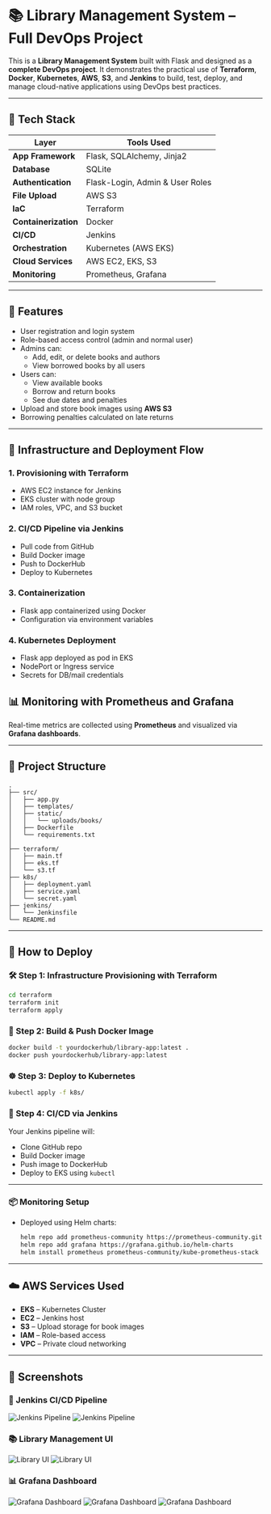 # 📚 Library Management System – Full DevOps Project

This is a **Library Management System** built with Flask and designed as a **complete DevOps project**. It demonstrates the practical use of **Terraform**, **Docker**, **Kubernetes**, **AWS**, **S3**, and **Jenkins** to build, test, deploy, and manage cloud-native applications using DevOps best practices.

---

## 🧰 Tech Stack

| Layer               | Tools Used                          |
|---------------------|-------------------------------------|
| **App Framework**   | Flask, SQLAlchemy, Jinja2           |
| **Database**        | SQLite                              |
| **Authentication**  | Flask-Login, Admin & User Roles     |
| **File Upload**     | AWS S3                              |
| **IaC**             | Terraform                           |
| **Containerization**| Docker                              |
| **CI/CD**           | Jenkins                             |
| **Orchestration**   | Kubernetes (AWS EKS)                |
| **Cloud Services**  | AWS EC2, EKS, S3                    |
| **Monitoring**      | Prometheus, Grafana                 |

---

## 🎯 Features

- User registration and login system
- Role-based access control (admin and normal user)
- Admins can:
  - Add, edit, or delete books and authors
  - View borrowed books by all users
- Users can:
  - View available books
  - Borrow and return books
  - See due dates and penalties
- Upload and store book images using **AWS S3**
- Borrowing penalties calculated on late returns

---

## 🔧 Infrastructure and Deployment Flow

### 1. Provisioning with Terraform
- AWS EC2 instance for Jenkins
- EKS cluster with node group
- IAM roles, VPC, and S3 bucket

### 2. CI/CD Pipeline via Jenkins
- Pull code from GitHub
- Build Docker image
- Push to DockerHub
- Deploy to Kubernetes

### 3. Containerization
- Flask app containerized using Docker
- Configuration via environment variables

### 4. Kubernetes Deployment
- Flask app deployed as pod in EKS
- NodePort or Ingress service
- Secrets for DB/mail credentials



## 📊 Monitoring with Prometheus and Grafana

Real-time metrics are collected using **Prometheus** and visualized via **Grafana dashboards**.


---

## 📁 Project Structure

```
.
├── src/
│   ├── app.py
│   ├── templates/
│   ├── static/
│   │   └── uploads/books/
│   ├── Dockerfile
│   └── requirements.txt
│
├── terraform/
│   ├── main.tf
│   ├── eks.tf
│   └── s3.tf
├── k8s/
│   ├── deployment.yaml
│   ├── service.yaml
│   └── secret.yaml
├── jenkins/
│   └── Jenkinsfile
└── README.md
```

---

## 🚀 How to Deploy

### 🛠 Step 1: Infrastructure Provisioning with Terraform

```bash
cd terraform
terraform init
terraform apply
```

### 🐳 Step 2: Build & Push Docker Image

```bash
docker build -t yourdockerhub/library-app:latest .
docker push yourdockerhub/library-app:latest
```

### ☸️ Step 3: Deploy to Kubernetes

```bash
kubectl apply -f k8s/
```

### 🔁 Step 4: CI/CD via Jenkins

Your Jenkins pipeline will:
- Clone GitHub repo
- Build Docker image
- Push image to DockerHub
- Deploy to EKS using `kubectl`

---
### 📦 Monitoring Setup

- Deployed using Helm charts:
  ```bash
  helm repo add prometheus-community https://prometheus-community.github.io/helm-charts
  helm repo add grafana https://grafana.github.io/helm-charts
  helm install prometheus prometheus-community/kube-prometheus-stack

---

## ☁️ AWS Services Used

- **EKS** – Kubernetes Cluster
- **EC2** – Jenkins host
- **S3** – Upload storage for book images
- **IAM** – Role-based access
- **VPC** – Private cloud networking




---


## 📸 Screenshots

### 🔧 Jenkins CI/CD Pipeline
![Jenkins Pipeline](screen-shots/jenkins-pipeline.png)
![Jenkins Pipeline](screen-shots/jenkins-consol.png)

### 📚 Library Management UI
![Library UI](screen-shots/library-home.png)
![Library UI](screen-shots/library-dashboard.png)

### 📊 Grafana Dashboard
![Grafana Dashboard](screen-shots/grafana1.png)
![Grafana Dashboard](screen-shots/grafana2.png)
![Grafana Dashboard](screen-shots/grafana3.png)


